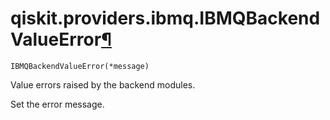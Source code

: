 # qiskit.providers.ibmq.IBMQBackendValueError[¶](#qiskit-providers-ibmq-ibmqbackendvalueerror "Permalink to this headline")

<span id="undefined" />

`IBMQBackendValueError(*message)`

Value errors raised by the backend modules.

Set the error message.
